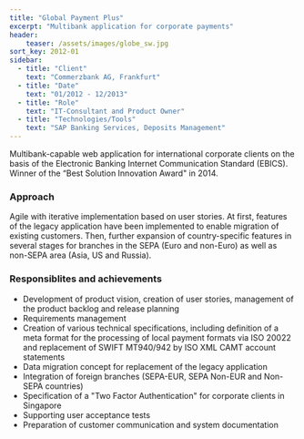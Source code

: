 ```yaml
---
title: "Global Payment Plus"
excerpt: "Multibank application for corporate payments"
header:
    teaser: /assets/images/globe_sw.jpg
sort_key: 2012-01
sidebar:
  - title: "Client"
    text: "Commerzbank AG, Frankfurt"
  - title: "Date"
    text: "01/2012 - 12/2013"
  - title: "Role"
    text: "IT-Consultant and Product Owner"
  - title: "Technologies/Tools"
    text: "SAP Banking Services, Deposits Management"
---
```


Multibank-capable web application for international corporate clients on the basis of the Electronic Banking Internet Communication Standard (EBICS). Winner of the “Best Solution Innovation Award" in 2014.

### Approach

Agile with iterative implementation based on user stories. At first, features of the legacy application have been implemented to enable migration of existing customers. Then, further expansion of country-specific features in several stages for branches in the SEPA (Euro and non-Euro) as well as non-SEPA area (Asia, US and Russia).

### Responsiblites and achievements

- Development of product vision, creation of user stories, management of the product backlog and release planning
- Requirements management
- Creation of various technical specifications, including definition of a meta format for the processing of local payment formats via ISO 20022 and replacement of SWIFT MT940/942 by ISO XML CAMT account statements
- Data migration concept for replacement of the legacy application
- Integration of foreign branches (SEPA-EUR, SEPA Non-EUR and Non-SEPA countries)
- Specification of a "Two Factor Authentication" for corporate clients in Singapore
- Supporting user acceptance tests
- Preparation of customer communication and system documentation